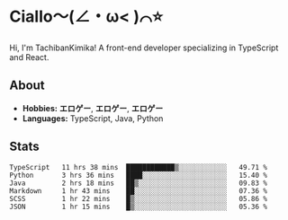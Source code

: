 # Ciallo～(∠・ω< )⌒⭐️

Hi, I'm TachibanKimika! A front-end developer specializing in TypeScript and React.

## About
- **Hobbies:** **エロゲー**, **エロゲー**, **エロゲー**
- **Languages:** TypeScript, Java, Python

## Stats
<!--START_SECTION:waka-->

```text
TypeScript   11 hrs 38 mins  ████████████▒░░░░░░░░░░░░   49.71 %
Python       3 hrs 36 mins   ████░░░░░░░░░░░░░░░░░░░░░   15.40 %
Java         2 hrs 18 mins   ██▒░░░░░░░░░░░░░░░░░░░░░░   09.83 %
Markdown     1 hr 43 mins    ██░░░░░░░░░░░░░░░░░░░░░░░   07.36 %
SCSS         1 hr 22 mins    █▒░░░░░░░░░░░░░░░░░░░░░░░   05.86 %
JSON         1 hr 15 mins    █▒░░░░░░░░░░░░░░░░░░░░░░░   05.36 %
```

<!--END_SECTION:waka-->

<!-- ![Metrics](https://metrics.lecoq.io/TachibanaKimika?template=classic&base.activity=0&base.community=0&base.repositories=0&languages=1&isocalendar=1&isocalendar.duration=half-year&languages.limit=8&languages.sections=most-used&languages.colors=github&languages.threshold=0%25&languages.indepth=false&languages.recent.load=300&languages.recent.days=14&config.timezone=Asia%2FShanghai)
 -->
